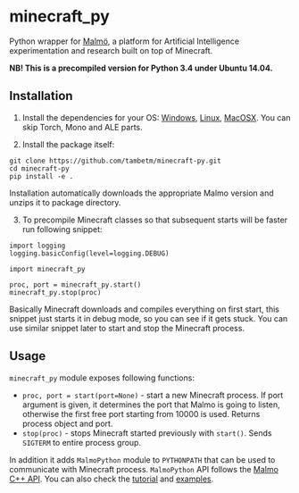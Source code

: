 # minecraft_py

Python wrapper for [Malmö](https://github.com/Microsoft/malmo), a platform for Artificial Intelligence experimentation and research built on top of Minecraft.

**NB! This is a precompiled version for Python 3.4 under Ubuntu 14.04.** 

## Installation

1. Install the dependencies for your OS: [Windows](https://github.com/Microsoft/malmo/blob/master/doc/install_windows.md), [Linux](https://github.com/Microsoft/malmo/blob/master/doc/install_linux.md), [MacOSX](https://github.com/Microsoft/malmo/blob/master/doc/install_macosx.md). You can skip Torch, Mono and ALE parts.

2. Install the package itself:

  ```
git clone https://github.com/tambetm/minecraft-py.git
cd minecraft-py
pip install -e .
```

  Installation automatically downloads the appropriate Malmo version and unzips it to package directory.

3. To precompile Minecraft classes so that subsequent starts will be faster run following snippet:
  ```
import logging
logging.basicConfig(level=logging.DEBUG)

import minecraft_py

proc, port = minecraft_py.start()
minecraft_py.stop(proc)
```

  Basically Minecraft downloads and compiles everything on first start, this snippet just starts it in debug mode, so you can see if it gets stuck. You can use similar snippet later to start and stop the Minecraft process.

## Usage

`minecraft_py` module exposes following functions:
 * `proc, port = start(port=None)` - start a new Minecraft process. If port argument is given, it determines the port that Malmo is going to listen, otherwise the first free port starting from 10000 is used. Returns process object and port.
 * `stop(proc)` - stops Minecraft started previously with `start()`. Sends `SIGTERM` to entire process group.
 
In addition it adds `MalmoPython` module to `PYTHONPATH` that can be used to communicate with Minecraft process. `MalmoPython` API follows the [Malmo C++ API](http://microsoft.github.io/malmo/0.17.0/Documentation/annotated.html). You can also check the [tutorial](http://microsoft.github.io/malmo/0.17.0/Python_Examples/Tutorial.pdf) and [examples](https://github.com/Microsoft/malmo/tree/master/Malmo/samples/Python_examples).
